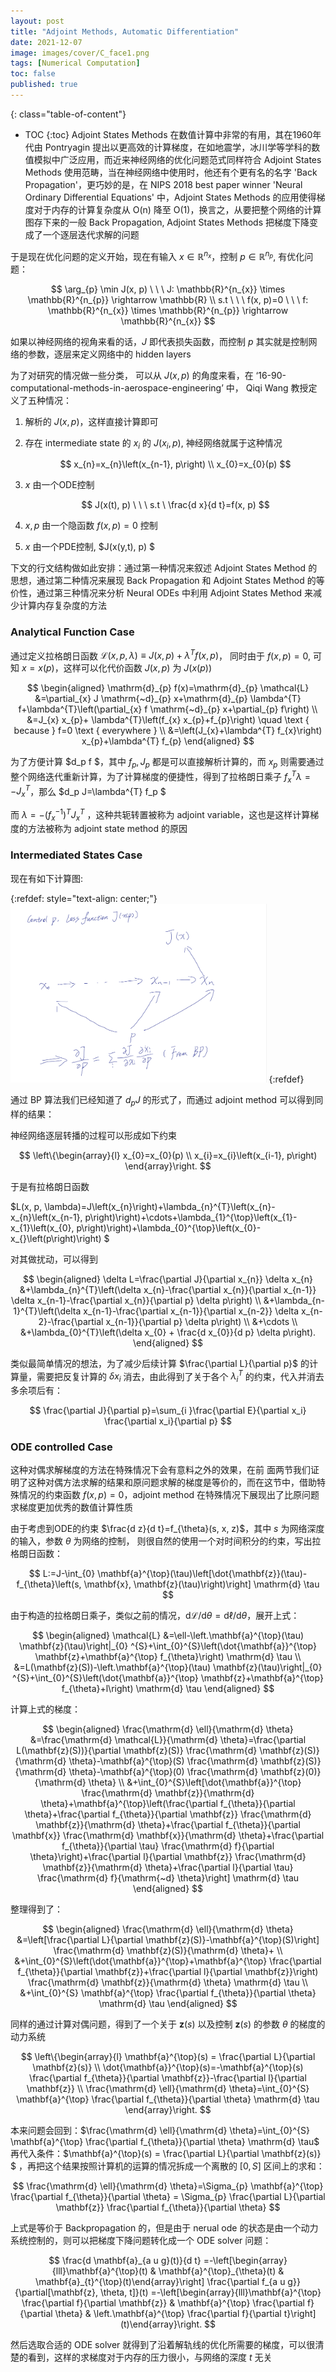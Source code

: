 ```yaml
---
layout: post
title: "Adjoint Methods, Automatic Differentiation"
date: 2021-12-07
image: images/cover/C_face1.png   
tags: [Numerical Computation]
toc: false
published: true
---
```


{: class="table-of-content"}
* TOC
{:toc}
Adjoint States Methods 在数值计算中非常的有用，其在1960年代由 Pontryagin 提出以更高效的计算梯度，在如地震学，冰川学等学科的数值模拟中广泛应用，而近来神经网络的优化问题范式同样符合 Adjoint States Methods 使用范畴，当在神经网络中使用时，他还有个更有名的名字 'Back Propagation'，更巧妙的是，在 NIPS 2018 best paper winner 'Neural Ordinary Differential Equations' 中，Adjoint States Methods 的应用使得梯度对于内存的计算复杂度从 O(n) 降至 O(1)，换言之，从要把整个网络的计算图存下来的一般 Back Propagation, Adjoint States Methods 把梯度下降变成了一个逐层迭代求解的问题

于是现在优化问题的定义开始，现在有输入 $x \in \mathbb{R}^{n_{x}}$，控制 $p \in \mathbb{R}^{n_{p}}$, 有优化问题：

$$
\arg_{p} \min J(x, p) \ \ \ J: \mathbb{R}^{n_{x}} \times \mathbb{R}^{n_{p}} \rightarrow \mathbb{R}
\\
s.t \ \ \ f(x, p)=0  \ \ \ f: \mathbb{R}^{n_{x}} \times \mathbb{R}^{n_{p}} \rightarrow \mathbb{R}^{n_{x}}
$$

如果以神经网络的视角来看的话，$J$ 即代表损失函数，而控制 $p$ 其实就是控制网络的参数，逐层来定义网络中的 hidden layers

为了对研究的情况做一些分类， 可以从 $J(x, p)$ 的角度来看，在 ‘16-90-computational-methods-in-aerospace-engineering’ 中， Qiqi Wang 教授定义了五种情况：

1. 解析的 $J(x, p)$，这样直接计算即可

2. 存在 intermediate state 的 $x_i$ 的 $J(x_i, p)$​, 神经网络就属于这种情况

   $$
   x_{n}=x_{n}\left(x_{n-1}, p\right)
   \\
   x_{0}=x_{0}(p)
   $$

3. $x$ 由一个ODE控制

   $$
   J(x(t), p)   \ \ \    s.t \ \frac{d x}{d t}=f(x, p)
   $$

4. $x,p$ 由一个隐函数 $f(x, p)=0$ 控制

5. $x$ 由一个PDE控制, $J(x(y,t), p) $

下文的行文结构做如此安排：通过第一种情况来叙述 Adjoint States Method 的思想，通过第二种情况来展现 Back Propagation 和 Adjoint States Method 的等价性，通过第三种情况来分析 Neural ODEs 中利用 Adjoint States Method 来减少计算内存复杂度的方法

### Analytical Function Case

通过定义拉格朗日函数 $\mathcal{L}(x, p, \lambda) \equiv J(x,p)+\lambda^{T} f(x, p)$， 同时由于 $f(x, p) = 0$, 可知 $x = x(p)$，这样可以化代价函数 $J(x,p)$ 为 $J(x(p))$

$$
\begin{aligned} 
\mathrm{d}_{p} f(x)=\mathrm{d}_{p} \mathcal{L} &=\partial_{x} J \mathrm{~d}_{p} x+\mathrm{d}_{p} \lambda^{T} f+\lambda^{T}\left(\partial_{x} f \mathrm{~d}_{p} x+\partial_{p} f\right) 
\\
&=J_{x} x_{p}+ \lambda^{T}\left(f_{x} x_{p}+f_{p}\right) \quad \text { because } f=0 \text { everywhere }
\\ 
&=\left(J_{x}+\lambda^{T} f_{x}\right) x_{p}+\lambda^{T} f_{p}  
\end{aligned}
$$

为了方便计算 $d_p f $，其中 $f_{p},J_{p}$ 都是可以直接解析计算的，而 $x_{p}$ 则需要通过整个网络迭代重新计算，为了计算梯度的便捷性，得到了拉格朗日乘子 $f_{x}^{T} \lambda=-J_{x}^{T}$，那么 $d_p J=\lambda^{T} f_p $ 

而 $\lambda = -(f_{x}^{-1})^{T}J_{x}^{T}$ ，这种共轭转置被称为 adjoint variable，这也是这样计算梯度的方法被称为 adjoint state method 的原因

### Intermediated States Case

现在有如下计算图:

{:refdef: style="text-align: center;"}
<img src="/images/2021-12-07-Adjoint-Methods-and-Auto-Differentiation/intermediate_states_graph.png" alt="intermediate_states_graph" style="zoom:40%;" />
{:refdef}

通过 BP 算法我们已经知道了 $d_p J$ 的形式了，而通过 adjoint method 可以得到同样的结果：

神经网络逐层转播的过程可以形成如下约束

$$
\left\{\begin{array}{l}
x_{0}=x_{0}(p) \\
x_{i}=x_{i}\left(x_{i-1}, p\right)
\end{array}\right.
$$

于是有拉格朗日函数 

$L(x, p, \lambda)=J\left(x_{n}\right)+\lambda_{n}^{T}\left(x_{n}-x_{n}\left(x_{n-1}, p\right)\right)+\cdots+\lambda_{1}^{\top}\left(x_{1}-x_{1}\left(x_{0}, p\right)\right)+\lambda_{0}^{\top}\left(x_{0}-x_{}\left(p\right)\right) $

对其做扰动，可以得到

$$
\begin{aligned} 
\delta L=\frac{\partial J}{\partial x_{n}} \delta x_{n} &+\lambda_{n}^{T}\left(\delta x_{n}-\frac{\partial x_{n}}{\partial x_{n-1}} \delta x_{n-1}-\frac{\partial x_{n}}{\partial p} \delta p\right) 
\\ &+\lambda_{n-1}^{T}\left(\delta x_{n-1}-\frac{\partial x_{n-1}}{\partial x_{n-2}} \delta x_{n-2}-\frac{\partial x_{n-1}}{\partial p} \delta p\right) 
\\ &+\cdots 
\\ &+\lambda_{0}^{T}\left(\delta x_{0} + \frac{d x_{0}}{d p} \delta p\right).
\end{aligned}
$$

类似最简单情况的想法，为了减少后续计算 $\frac{\partial L}{\partial p}$ 的计算量，需要把反复计算的 $\delta x_{i}$ 消去，由此得到了关于各个 $\lambda_{i}^{T}$ 的约束，代入并消去多余项后有：

$$
\frac{\partial J}{\partial p}=\sum_{i }\frac{\partial E}{\partial x_i} \frac{\partial x_i}{\partial p}
$$

### ODE controlled Case

这种对偶求解梯度的方法在特殊情况下会有意料之外的效果，在前 面两节我们证明了这种对偶方法求解的结果和原问题求解的梯度是等价的，而在这节中，借助特殊情况的约束函数 $f(x, p) = 0$，adjoint method 在特殊情况下展现出了比原问题求梯度更加优秀的数值计算性质

由于考虑到ODE的约束 $\frac{d z}{d t}=f_{\theta}(s, x, z)$，其中 $s$ 为网络深度的输入，参数 $\theta$ 为网络的控制， 则很自然的使用一个对时间积分的约束，写出拉格朗日函数：

$$
L:=J-\int_{0} \mathbf{a}^{\top}(\tau)\left[\dot{\mathbf{z}}(\tau)-f_{\theta}\left(s, \mathbf{x}, \mathbf{z}(\tau)\right)\right] \mathrm{d} \tau
$$

由于构造的拉格朗日乘子，类似之前的情况，$\mathrm{d} \mathcal{L} / \mathrm{d} \theta=\mathrm{d} \ell / \mathrm{d} \theta$，展开上式：

$$
\begin{aligned} \mathcal{L} &=\ell-\left.\mathbf{a}^{\top}(\tau) \mathbf{z}(\tau)\right|_{0} ^{S}+\int_{0}^{S}\left(\dot{\mathbf{a}}^{\top} \mathbf{z}+\mathbf{a}^{\top} f_{\theta}\right) \mathrm{d} \tau \\ &=L(\mathbf{z}(S))-\left.\mathbf{a}^{\top}(\tau) \mathbf{z}(\tau)\right|_{0} ^{S}+\int_{0}^{S}\left(\dot{\mathbf{a}}^{\top} \mathbf{z}+\mathbf{a}^{\top} f_{\theta}+l\right) \mathrm{d} \tau \end{aligned}
$$

计算上式的梯度：

$$
\begin{aligned} \frac{\mathrm{d} \ell}{\mathrm{d} \theta} &=\frac{\mathrm{d} \mathcal{L}}{\mathrm{d} \theta}=\frac{\partial L(\mathbf{z}(S))}{\partial \mathbf{z}(S)} \frac{\mathrm{d} \mathbf{z}(S)}{\mathrm{d} \theta}-\mathbf{a}^{\top}(S) \frac{\mathrm{d} \mathbf{z}(S)}{\mathrm{d} \theta}-\mathbf{a}^{\top}(0) \frac{\mathrm{d} \mathbf{z}(0)}{\mathrm{d} \theta} \\ &+\int_{0}^{S}\left[\dot{\mathbf{a}}^{\top} \frac{\mathrm{d} \mathbf{z}}{\mathrm{d} \theta}+\mathbf{a}^{\top}\left(\frac{\partial f_{\theta}}{\partial \theta}+\frac{\partial f_{\theta}}{\partial \mathbf{z}} \frac{\mathrm{d} \mathbf{z}}{\mathrm{d} \theta}+\frac{\partial f_{\theta}}{\partial \mathbf{x}} \frac{\mathrm{d} \mathbf{x}}{\mathrm{d} \theta}+\frac{\partial f_{\theta}}{\partial \tau} \frac{\mathrm{d} f}{\partial \theta}\right)+\frac{\partial l}{\partial \mathbf{z}} \frac{\mathrm{d} \mathbf{z}}{\mathrm{d} \theta}+\frac{\partial l}{\partial \tau} \frac{\mathrm{d} f}{\mathrm{~d} \theta}\right] \mathrm{d} \tau \end{aligned}
$$

整理得到了：

$$
\begin{aligned} 
\frac{\mathrm{d} \ell}{\mathrm{d} \theta} &=\left[\frac{\partial L}{\partial \mathbf{z}(S)}-\mathbf{a}^{\top}(S)\right] \frac{\mathrm{d} \mathbf{z}(S)}{\mathrm{d} \theta}+
\\ 
&+\int_{0}^{S}\left(\dot{\mathbf{a}}^{\top}+\mathbf{a}^{\top} \frac{\partial f_{\theta}}{\partial \mathbf{z}}+\frac{\partial l}{\partial \mathbf{z}}\right) \frac{\mathrm{d} \mathbf{z}}{\mathrm{d} \theta} \mathrm{d} \tau 
\\ 
&+\int_{0}^{S} \mathbf{a}^{\top} \frac{\partial f_{\theta}}{\partial \theta} \mathrm{d} \tau \end{aligned}
$$

同样的通过计算对偶问题，得到了一个关于 $\mathbf{z}(s)$ 以及控制 $\mathbf{z}(s)$ 的参数 $\theta$ 的梯度的动力系统

$$
\left\{\begin{array}{l}
\mathbf{a}^{\top}(s) = \frac{\partial L}{\partial \mathbf{z}(s)} 
\\
\dot{\mathbf{a}}^{\top}(s)=-\mathbf{a}^{\top}(s) \frac{\partial f_{\theta}}{\partial \mathbf{z}}-\frac{\partial l}{\partial \mathbf{z}} 
\\
\frac{\mathrm{d} \ell}{\mathrm{d} \theta}=\int_{0}^{S} \mathbf{a}^{\top} \frac{\partial f_{\theta}}{\partial \theta} \mathrm{d} \tau
\end{array}\right.
$$

本来问题会回到：$\frac{\mathrm{d} \ell}{\mathrm{d} \theta}=\int_{0}^{S} \mathbf{a}^{\top} \frac{\partial f_{\theta}}{\partial \theta} \mathrm{d} \tau$  再代入条件：$\mathbf{a}^{\top}(s) = \frac{\partial L}{\partial \mathbf{z}(s)} $ ，再把这个结果按照计算机的运算的情况拆成一个离散的 $[0,S]$ 区间上的求和：

$$
\frac{\mathrm{d} \ell}{\mathrm{d} \theta}=\Sigma_{p} \mathbf{a}^{\top} \frac{\partial f_{\theta}}{\partial \theta} = \Sigma_{p} \frac{\partial L}{\partial \mathbf{z}}  \frac{\partial f_{\theta}}{\partial \theta}
$$

上式是等价于 Backpropagation 的，但是由于 nerual ode 的状态是由一个动力系统控制的，则可以把梯度下降问题转化成一个 ODE solver 问题：

$$
\frac{d \mathbf{a}_{a u g}(t)}{d t}
 =-\left[\begin{array}{lll}\mathbf{a}^{\top}(t) & \mathbf{a}^{\top}_{\theta}(t) & \mathbf{a}_{t}^{\top}(t)\end{array}\right] \frac{\partial f_{a u g}}{\partial[\mathbf{z}, \theta, t]}(t)
 =-\left[\begin{array}{lll}\mathbf{a}^{\top} \frac{\partial f}{\partial \mathbf{z}} & \mathbf{a}^{\top} \frac{\partial f}{\partial \theta} & \left.\mathbf{a}^{\top} \frac{\partial f}{\partial t}\right](t)\end{array}\right.
$$

然后选取合适的 ODE solver 就得到了沿着解轨线的优化所需要的梯度，可以很清楚的看到，这样的求梯度对于内存的压力很小，与网络的深度 $t$ 无关

